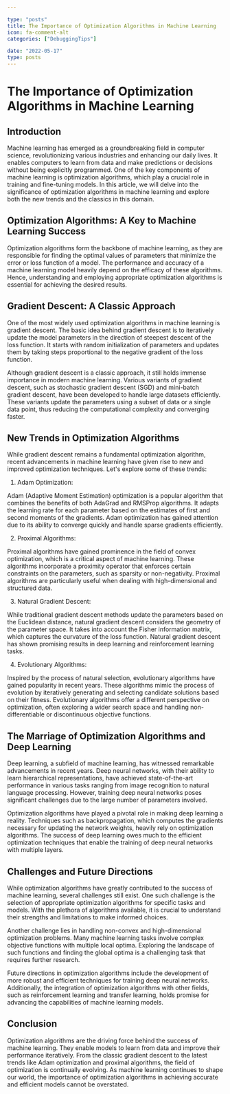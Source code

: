 ```yaml
---

type: "posts"
title: The Importance of Optimization Algorithms in Machine Learning
icon: fa-comment-alt
categories: ["DebuggingTips"]

date: "2022-05-17"
type: posts
---
```





# The Importance of Optimization Algorithms in Machine Learning

## Introduction

Machine learning has emerged as a groundbreaking field in computer science, revolutionizing various industries and enhancing our daily lives. It enables computers to learn from data and make predictions or decisions without being explicitly programmed. One of the key components of machine learning is optimization algorithms, which play a crucial role in training and fine-tuning models. In this article, we will delve into the significance of optimization algorithms in machine learning and explore both the new trends and the classics in this domain.

## Optimization Algorithms: A Key to Machine Learning Success

Optimization algorithms form the backbone of machine learning, as they are responsible for finding the optimal values of parameters that minimize the error or loss function of a model. The performance and accuracy of a machine learning model heavily depend on the efficacy of these algorithms. Hence, understanding and employing appropriate optimization algorithms is essential for achieving the desired results.

## Gradient Descent: A Classic Approach

One of the most widely used optimization algorithms in machine learning is gradient descent. The basic idea behind gradient descent is to iteratively update the model parameters in the direction of steepest descent of the loss function. It starts with random initialization of parameters and updates them by taking steps proportional to the negative gradient of the loss function.

Although gradient descent is a classic approach, it still holds immense importance in modern machine learning. Various variants of gradient descent, such as stochastic gradient descent (SGD) and mini-batch gradient descent, have been developed to handle large datasets efficiently. These variants update the parameters using a subset of data or a single data point, thus reducing the computational complexity and converging faster.

## New Trends in Optimization Algorithms

While gradient descent remains a fundamental optimization algorithm, recent advancements in machine learning have given rise to new and improved optimization techniques. Let's explore some of these trends:

1. Adam Optimization:

Adam (Adaptive Moment Estimation) optimization is a popular algorithm that combines the benefits of both AdaGrad and RMSProp algorithms. It adapts the learning rate for each parameter based on the estimates of first and second moments of the gradients. Adam optimization has gained attention due to its ability to converge quickly and handle sparse gradients efficiently.

2. Proximal Algorithms:

Proximal algorithms have gained prominence in the field of convex optimization, which is a critical aspect of machine learning. These algorithms incorporate a proximity operator that enforces certain constraints on the parameters, such as sparsity or non-negativity. Proximal algorithms are particularly useful when dealing with high-dimensional and structured data.

3. Natural Gradient Descent:

While traditional gradient descent methods update the parameters based on the Euclidean distance, natural gradient descent considers the geometry of the parameter space. It takes into account the Fisher information matrix, which captures the curvature of the loss function. Natural gradient descent has shown promising results in deep learning and reinforcement learning tasks.

4. Evolutionary Algorithms:

Inspired by the process of natural selection, evolutionary algorithms have gained popularity in recent years. These algorithms mimic the process of evolution by iteratively generating and selecting candidate solutions based on their fitness. Evolutionary algorithms offer a different perspective on optimization, often exploring a wider search space and handling non-differentiable or discontinuous objective functions.

## The Marriage of Optimization Algorithms and Deep Learning

Deep learning, a subfield of machine learning, has witnessed remarkable advancements in recent years. Deep neural networks, with their ability to learn hierarchical representations, have achieved state-of-the-art performance in various tasks ranging from image recognition to natural language processing. However, training deep neural networks poses significant challenges due to the large number of parameters involved.

Optimization algorithms have played a pivotal role in making deep learning a reality. Techniques such as backpropagation, which computes the gradients necessary for updating the network weights, heavily rely on optimization algorithms. The success of deep learning owes much to the efficient optimization techniques that enable the training of deep neural networks with multiple layers.

## Challenges and Future Directions

While optimization algorithms have greatly contributed to the success of machine learning, several challenges still exist. One such challenge is the selection of appropriate optimization algorithms for specific tasks and models. With the plethora of algorithms available, it is crucial to understand their strengths and limitations to make informed choices.

Another challenge lies in handling non-convex and high-dimensional optimization problems. Many machine learning tasks involve complex objective functions with multiple local optima. Exploring the landscape of such functions and finding the global optima is a challenging task that requires further research.

Future directions in optimization algorithms include the development of more robust and efficient techniques for training deep neural networks. Additionally, the integration of optimization algorithms with other fields, such as reinforcement learning and transfer learning, holds promise for advancing the capabilities of machine learning models.

## Conclusion

Optimization algorithms are the driving force behind the success of machine learning. They enable models to learn from data and improve their performance iteratively. From the classic gradient descent to the latest trends like Adam optimization and proximal algorithms, the field of optimization is continually evolving. As machine learning continues to shape our world, the importance of optimization algorithms in achieving accurate and efficient models cannot be overstated.